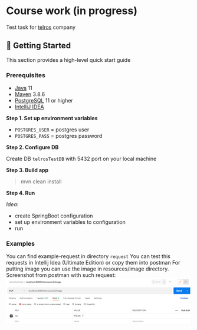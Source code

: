 # Course work (in progress)
Test task for [telros](https://www.telros.ru/) company

##  🚀 Getting Started
This section provides a high-level quick start guide

### Prerequisites
- [Java](https://www.oracle.com/java/technologies/) 11
- [Maven](https://maven.apache.org/) 3.8.6
- [PostgreSQL](https://www.postgresql.org/) 11 or higher
- [IntelliJ IDEA](https://www.jetbrains.com/ru-ru/idea/)

**Step 1. Set up environment variables**
- ```POSTGRES_USER```  = postgres user
- ```POSTGRES_PASS```  = postgres password

**Step 2. Configure DB**

Create DB ```telrosTestDB``` with 5432 port on your local machine

**Step 3. Build app**

>mvn clean install

**Step 4. Run**

_Idea_:
- create SpringBoot configuration
- set up environment variables to configuration
- run

### Examples
You can find example-request in directory ```request```
You can test this requests in Intellij Idea (Ultimate Edition) or copy them into postman
For putting image you can use the image in resources/image directory.
Screenshot from postman with such request:
![img.png](img.png)
